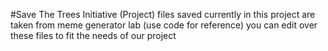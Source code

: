 #Save The Trees Initiative (Project)
files saved currently in this project are taken from meme generator lab (use code for reference)
you can edit over these files to fit the needs of our project
